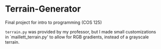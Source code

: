 # Terrain-Generator
Final project for intro to programming (COS 125)

`terrain.py` was provided by my professor, but I made small customizations in `maillett_terrain.py' to allow for RGB gradients, instead of a grayscale terrain.
